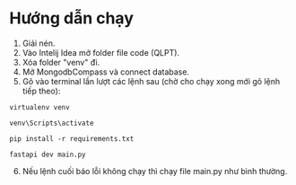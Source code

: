 # Hướng dẫn chạy

1. Giải nén.
2. Vào Intelij Idea mở folder file code (QLPT).
3. Xóa folder "venv" đi.
4. Mở MongodbCompass và connect database.
5. Gõ vào terminal lần lượt các lệnh sau (chờ cho chạy xong mới gõ lệnh tiếp theo): 

`virtualenv venv`

`venv\Scripts\activate`

`pip install -r requirements.txt`

`fastapi dev main.py`

6. Nếu lệnh cuối báo lỗi không chạy thì chạy file main.py như bình thường.
